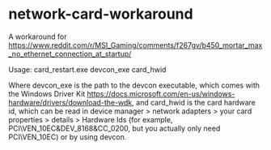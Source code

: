 # network-card-workaround
A workaround for https://www.reddit.com/r/MSI_Gaming/comments/f267gv/b450_mortar_max_no_ethernet_connection_at_startup/


Usage: card_restart.exe devcon_exe card_hwid

Where devcon_exe is the path to the devcon executable, which comes with the Windows Driver Kit https://docs.microsoft.com/en-us/windows-hardware/drivers/download-the-wdk,
and card_hwid is the card hardware id, which can be read in device manager > network adapters > your card properties > details > Hardware Ids  (for example, PCI\VEN_10EC&DEV_8168&CC_0200, but you actually only need PCI\VEN_10EC) or by using devcon.
